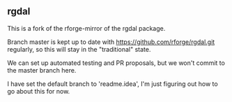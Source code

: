 ## rgdal


This is a fork of the rforge-mirror of the rgdal package. 

Branch master is kept up to date with https://github.com/rforge/rgdal.git regularly, so this will stay in the
"traditional" state. 

We can set up automated testing and PR proposals, but we won't commit to the master branch here. 

I have set the default branch to 'readme.idea', I'm just figuring out how to go about this for now. 

